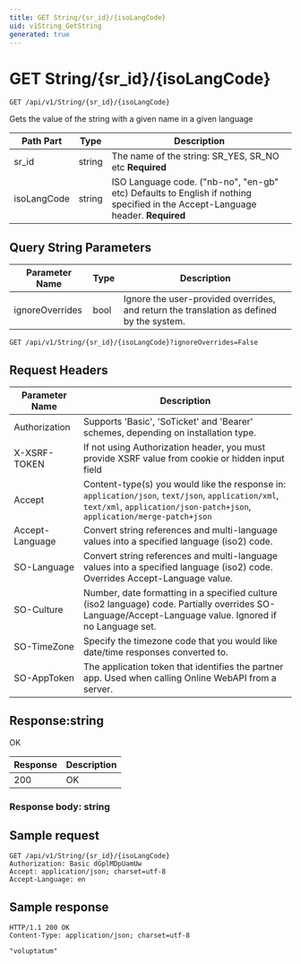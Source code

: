 ```yaml
---
title: GET String/{sr_id}/{isoLangCode}
uid: v1String_GetString
generated: true
---
```


# GET String/{sr_id}/{isoLangCode}

```http
GET /api/v1/String/{sr_id}/{isoLangCode}
```

Gets the value of the string with a given name in a given language






| Path Part | Type | Description |
|-----------|------|-------------|
| sr_id | string | The name of the string: SR_YES, SR_NO etc **Required** |
| isoLangCode | string | ISO Language code. ("nb-no", "en-gb" etc) Defaults to English if nothing specified in the Accept-Language header. **Required** |


## Query String Parameters

| Parameter Name | Type |  Description |
|----------------|------|--------------|
| ignoreOverrides | bool |  Ignore the user-provided overrides, and return the translation as defined by the system. |

```http
GET /api/v1/String/{sr_id}/{isoLangCode}?ignoreOverrides=False
```


## Request Headers

| Parameter Name | Description |
|----------------|-------------|
| Authorization  | Supports 'Basic', 'SoTicket' and 'Bearer' schemes, depending on installation type. |
| X-XSRF-TOKEN   | If not using Authorization header, you must provide XSRF value from cookie or hidden input field |
| Accept         | Content-type(s) you would like the response in: `application/json`, `text/json`, `application/xml`, `text/xml`, `application/json-patch+json`, `application/merge-patch+json` |
| Accept-Language | Convert string references and multi-language values into a specified language (iso2) code. |
| SO-Language | Convert string references and multi-language values into a specified language (iso2) code. Overrides Accept-Language value. |
| SO-Culture | Number, date formatting in a specified culture (iso2 language) code. Partially overrides SO-Language/Accept-Language value. Ignored if no Language set. |
| SO-TimeZone | Specify the timezone code that you would like date/time responses converted to. |
| SO-AppToken | The application token that identifies the partner app. Used when calling Online WebAPI from a server. |


## Response:string

OK

| Response | Description |
|----------------|-------------|
| 200 | OK |

### Response body: string


## Sample request

```http!
GET /api/v1/String/{sr_id}/{isoLangCode}
Authorization: Basic dGplMDpUamUw
Accept: application/json; charset=utf-8
Accept-Language: en
```

## Sample response

```http_
HTTP/1.1 200 OK
Content-Type: application/json; charset=utf-8

"voluptatum"
```